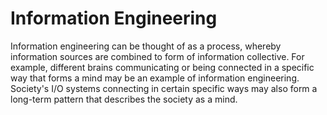 # Information Engineering

Information engineering can be thought of as a process, whereby information sources are combined to form of information collective. For example, different brains communicating or being connected in a specific way that forms a mind may be an example of information engineering. Society's I/O systems connecting in certain specific ways may also form a long-term pattern that describes the society as a mind.


